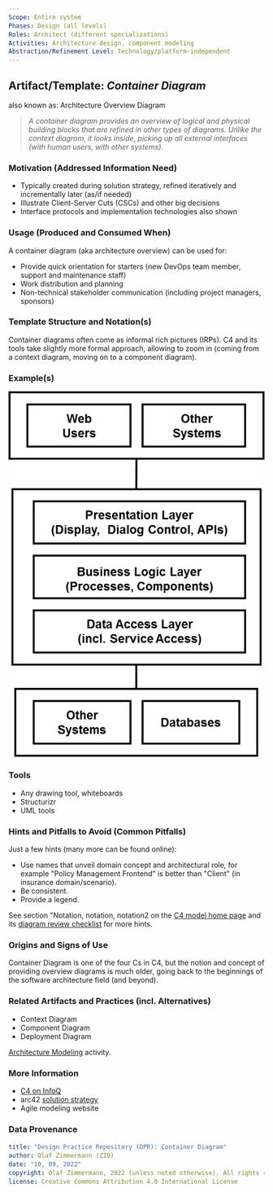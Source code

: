 ```yaml
---
Scope: Entire system
Phases: Design (all levels) 
Roles: Architect (different specializations)
Activities: Architecture design, component modeling 
Abstraction/Refinement Level: Technology/platform-independent
---
```



Artifact/Template: *Container Diagram*
--------------------------------------
<!--Alternate names or candidate names) can be listed as "Also known as " here.-->
also known as: Architecture Overview Diagram <!-- "The Important Stuff View" -->

> *A container diagram provides an overview of logical and physical building blocks that are refined in other types of diagrams. Unlike the context diagram, it looks inside, picking up all external interfaces (with human users, with other systems).*

### Motivation (Addressed Information Need) 
<!--Purpose -->

* Typically created during solution strategy, refined iteratively and incrementally later (as/if needed)
* Illustrate Client-Server Cuts (CSCs) and other big decisions 
* Interface protocols and implementation technologies also shown


### Usage (Produced and Consumed When)
<!--AA/AS/AE, must identify the producing role and the target audience-->

A container diagram (aka architecture overview) can be used for: 

* Provide quick orientation for starters (new DevOps team member, support and maintenance staff)
* Work distribution and planning
* Non-technical stakeholder communication (including project managers, sponsors) 


### Template Structure and Notation(s)
<!-- What to do, artifact to produce; minimum, medium maximum diligence/verbosity (?)--> 

Container diagrams often come as informal rich pictures (IRPs). C4 and its tools take slightly more formal approach, allowing to zoom in (coming from a context diagram, moving on to a component diagram).


### Example(s)
<!-- Must be concrete, ideally give three ones, one for each verbosity/fidelity level basic, medium, full-->

![Container Diagram SKetch/Example](/artifact-templates/images/ZIO-AbstractContainerDiagramSketch.png) <!-- TODO 2022 (H) TODO explain figure -->


### Tools
<!--From AA, should call out what one needs to be able to do on beginner, intermediate, advanced level; as a team -->

* Any drawing tool, whiteboards
* Structurizr
* UML tools


### Hints and Pitfalls to Avoid (Common Pitfalls)
<!--See ART, don’t overdo etc.-->

Just a few hints (many more can be found online):

* Use names that unveil domain concept and architectural role, for example "Policy Management Frontend" is better than "Client" (in insurance domain/scenario). 
* Be consistent.
* Provide a legend.

See section "Notation, notation, notation2 on the [C4 model home page](https://c4model.com/#notation) and its [diagram review checklist](https://c4model.com/assets/software-architecture-diagram-review-checklist.pdf) for more hints.


### Origins and Signs of Use
<!-- From PLOPs and from AA-->

Container Diagram is one of the four Cs in C4, but the notion and concept of providing overview diagrams is much older, going back to the beginnings of the software architecture field (and beyond). 


### Related Artifacts and Practices (incl. Alternatives)
<!--in DPR/OLAF and elsewhere-->

* Context Diagram
* Component Diagram
* Deployment Diagram

[Architecture Modeling](../activities/DPR-ArchitectureModeling.md) activity.


### More Information

* [C4 on InfoQ](https://www.infoq.com/articles/C4-architecture-model/)
* arc42 [solution strategy](https://docs.arc42.org/section-4/)
* Agile modeling website


### Data Provenance 

```yaml
title: "Design Practice Repository (DPR): Container Diagram"
author: Olaf Zimmermann (ZIO)
date: "10, 09, 2022"
copyright: Olaf Zimmermann, 2022 (unless noted otherwise). All rights reserved.
license: Creative Commons Attribution 4.0 International License
```

<!--
# References
[C-99]: # (Comment: References will be added here automatically when using -bibliography option of pandoc command)
-->
